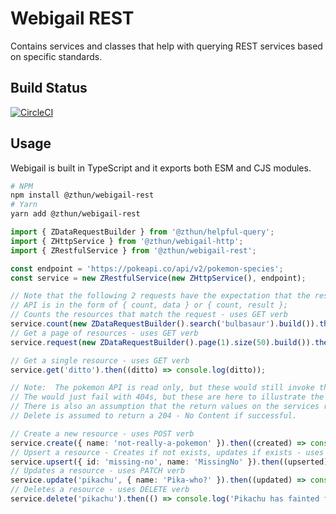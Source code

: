 # Webigail REST

Contains services and classes that help with querying REST services based on specific standards.

## Build Status

[![CircleCI](https://dl.circleci.com/status-badge/img/gh/zthun/webigail/tree/latest.svg?style=shield)](https://dl.circleci.com/status-badge/redirect/gh/zthun/webigail/tree/latest)

## Usage

Webigail is built in TypeScript and it exports both ESM and CJS modules.

```sh
# NPM
npm install @zthun/webigail-rest
# Yarn
yarn add @zthun/webigail-rest
```

```ts
import { ZDataRequestBuilder } from '@zthun/helpful-query';
import { ZHttpService } from '@zthun/webigail-http';
import { ZRestfulService } from '@zthun/webigail-rest';

const endpoint = 'https://pokeapi.co/api/v2/pokemon-species';
const service = new ZRestfulService(new ZHttpService(), endpoint);

// Note that the following 2 requests have the expectation that the result for the
// API is in the form of { count, data } or { count, result };
// Counts the resources that match the request - uses GET verb
service.count(new ZDataRequestBuilder().search('bulbasaur').build()).then((count) => console.log(count));
// Get a page of resources - uses GET verb
service.request(new ZDataRequestBuilder().page(1).size(50).build()).then((page) => console.log(page));

// Get a single resource - uses GET verb
service.get('ditto').then((ditto) => console.log(ditto));

// Note:  The pokemon API is read only, but these would still invoke the endpoint with the given verbs
// The would just fail with 404s, but these are here to illustrate the usage of a full rest service.
// There is also an assumption that the return values on the services return the data that was mutated.
// Delete is assumed to return a 204 - No Content if successful.

// Create a new resource - uses POST verb
service.create({ name: 'not-really-a-pokemon' }).then((created) => console.log(created));
// Upsert a resource - Creates if not exists, updates if exists - uses PUT verb
service.upsert({ id: 'missing-no', name: 'MissingNo' }).then((upserted) => console.log(upserted));
// Updates a resource - uses PATCH verb
service.update('pikachu', { name: 'Pika-who?' }).then((updated) => console.log(updated));
// Deletes a resource - uses DELETE verb
service.delete('pikachu').then(() => console.log('Pikachu has fainted from existence'));
```
